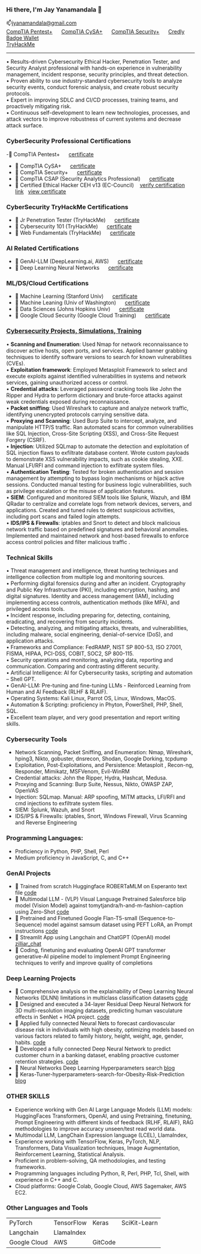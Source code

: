 ### Hi there, I'm Jay Yanamandala 👋   
📫jyanamandala@gmail.com
<BR>
<a href="https://www.credly.com/badges/775d271b-2dd6-40fd-b6c1-2654eb08bad8/" target=_blank style='border:none;'>CompTIA Pentest+</a>&nbsp;&nbsp;&nbsp;&nbsp;&nbsp;
<a href="https://www.credly.com/badges/9cc32022-736c-4402-937c-4a2add3a19b5/" target=_blank style='border:none;'>CompTIA CySA+</a>&nbsp;&nbsp;&nbsp;&nbsp;&nbsp;
<a href="https://www.credly.com/badges/0eb13ed8-6006-4771-b716-875550ea749f/" target=_blank style='border:none;'>CompTIA Security+</a>&nbsp;&nbsp;&nbsp;&nbsp;&nbsp;
<a href="https://www.credly.com/users/jayachandra-yanamandala/badges#credly" target=_blank style='border:none;'>Credly Badge Wallet</a><BR>
<a href="https://tryhackme.com/p/jyanamandala" target=_blank style='border:none;'>TryHackMe</a><BR>

<HR>

•	Results-driven Cybersecurity Ethical Hacker, Penetration Tester, and Security Analyst professional with hands-on experience in vulnerability management, incident response, security principles, and threat detection.<BR> 
•	Proven ability to use industry-standard cybersecurity tools to analyze security events, conduct forensic analysis, and create robust security protocols.<BR> 
•	Expert in improving SDLC and CI/CD processes, training teams, and proactively mitigating risk.<BR> 
•	Continuous self-development to learn new technologies, processes, and attack vectors to improve robustness of current systems and decrease attack surface.<BR>

### CyberSecurity Professional Certifications	
-:memo: CompTIA Pentest+ &nbsp;&nbsp;&nbsp;&nbsp; [certificate](https://github.com/jayc279/jayc279/blob/main/certificates/CompTIA-PenTest%2BCE-Certificate.pdf)
- :memo: CompTIA CySA+ &nbsp;&nbsp;&nbsp;&nbsp; [certificate](https://github.com/jayc279/jayc279/blob/main/certificates/CompTIA-CySA%2BCertificate.pdf)
- :memo: CompTIA Security+ &nbsp;&nbsp;&nbsp;&nbsp; [certificate](https://github.com/jayc279/jayc279/blob/main/certificates/CompTIA-Security%2BCertificate.pdf)
- :memo: CompTIA CSAP (Security Analytics Professional) &nbsp;&nbsp;&nbsp;&nbsp; [certificate](https://github.com/jayc279/jayc279/blob/main/certificates/CompTIA-Security-Analytics-Professional%E2%80%93CSAP.pdf)
- :memo: Certified Ethical Hacker CEH v13 (EC-Council) &nbsp;&nbsp; [verify certification link](https://aspen.eccouncil.org/VerifyBadge?type=certification&a=D8lrd5RmvO/snnDG4lO2M9uPVA+AhgTss6Odlz4luak=)&nbsp;&nbsp;&nbsp;[view certificate](https://github.com/jayc279/jayc279/blob/main/certificates/ECC-CEH-Certificate.pdf)

### CyberSecurity TryHackMe Certifications	
- :memo: Jr Penetration Tester (TryHackMe) &nbsp;&nbsp;&nbsp;&nbsp; [certificate](https://tryhackme-certificates.s3-eu-west-1.amazonaws.com/THM-MO2QRXXKBE.pdf)
- :memo: Cybersecurity 101 (TryHackMe) &nbsp;&nbsp;&nbsp;&nbsp; [certificate](https://tryhackme-certificates.s3-eu-west-1.amazonaws.com/THM-OECSFTZN4G.pdf)
- :memo: Web Fundamentals (TryHackMe) &nbsp;&nbsp;&nbsp;&nbsp; [certificate](https://tryhackme-certificates.s3-eu-west-1.amazonaws.com/THM-BOGTQRQRV0.pdf)

### AI Related Certifications
- :memo: GenAI-LLM (DeepLearning.ai, AWS) &nbsp;&nbsp;&nbsp;&nbsp; [certificate](https://coursera.org/share/bc98caf7558fc3642a065571f4e6fe48)  
- :memo: Deep Learning Neural Networks &nbsp;&nbsp;&nbsp;&nbsp; [certificate](https://coursera.org/share/06fef9a3ab5b86aad857df668eca4a65)

### ML/DS/Cloud Certifications
- :memo: Machine Learning (Stanford Univ) &nbsp;&nbsp;&nbsp;&nbsp; [certificate](https://coursera.org/share/43f2f8c29abdc5b3d131cbf2f63c95e6)  
- :memo: Machine Leaning (Univ of Washington) &nbsp;&nbsp;&nbsp;&nbsp; [certificate](https://coursera.org/share/5aafe816eee9f3010669c19c6fe2c685)  
- :memo: Data Sciences (Johns Hopkins Univ) &nbsp;&nbsp;&nbsp;&nbsp; [certificate](https://coursera.org/share/289254eb86f7316234a3c180c7232f95)
- :memo: Google Cloud Security (Google Cloud Training) &nbsp;&nbsp;&nbsp;&nbsp; [certificate](https://www.coursera.org/account/accomplishments/professional-cert/8D98TQ1DH6AC) 

### [Cybersecurity Projects, Simulations, Training](https://github.com/jayc279/CEH)
• **Scanning and Enumeration**: Used Nmap for network reconnaissance to discover active hosts, open ports, and services. Applied banner grabbing
techniques to identify software versions to search for known vulnerabilities (CVEs).<BR>
• **Exploitation framework**: Employed Metasploit Framework to select and execute exploits against identified vulnerabilities in systems and network
services, gaining unauthorized access or control.<BR>
• **Credential attacks**: Leveraged password cracking tools like John the Ripper and Hydra to perform dictionary and brute-force attacks against weak
credentials exposed during reconnaissance.<BR>
• **Packet sniffing**: Used Wireshark to capture and analyze network traffic, identifying unencrypted protocols carrying sensitive data.<BR>
• **Proxying and Scanning**: Used Burp Suite to intercept, analyze, and manipulate HTTP/S traffic. Ran automated scans for common vulnerabilities
like SQL Injection, Cross-Site Scripting (XSS), and Cross-Site Request Forgery (CSRF).<BR>
• **Injection**: Utilized SQLmap to automate the detection and exploitation of SQL injection flaws to exfiltrate database content. Wrote custom
payloads to demonstrate XSS vulnerability impacts, such as cookie stealing, XXE. Manual LFI/RFI and command injection to exfiltrate system files.<BR>
• **Authentication Testing**: Tested for broken authentication and session management by attempting to bypass login mechanisms or hijack active
sessions. Conducted manual testing for business logic vulnerabilities, such as privilege escalation or the misuse of application features.<BR>
• **SIEM**: Configured and monitored SIEM tools like Splunk, Wazuh, and IBM QRadar to centralize and correlate logs from network devices, servers,
and applications. Created and tuned rules to detect suspicious activities, including port scans and failed login attempts.<BR>
• **IDS/IPS & Firewalls**: iptables and Snort to detect and block malicious network traffic based on predefined signatures and behavioral anomalies.
Implemented and maintained network and host-based firewalls to enforce access control policies and filter malicious traffic .<BR>

### Technical Skills
• Threat management and intelligence, threat hunting techniques and intelligence collection from multiple log and monitoring sources.<BR>
• Performing digital forensics during and after an incident. Cryptography and Public Key Infrastructure (PKI), including encryption, hashing, and
digital signatures. Identity and access management (IAM), including implementing access controls, authentication methods (like MFA), and
privileged access tools.<BR>
• Incident response, including preparing for, detecting, containing, eradicating, and recovering from security incidents.<BR>
• Detecting, analyzing, and mitigating attacks, threats, and vulnerabilities, including malware, social engineering, denial-of-service (DoS), and
application attacks.<BR>
• Frameworks and Compliance: FedRAMP, NIST SP 800-53, ISO 27001, FISMA, HIPAA, PCI-DSS, COBIT, SOC2, SP 800-115.<BR>
• Security operations and monitoring, analyzing data, reporting and communication. Comparing and contrasting different security.<BR>
• Artificial Intelligence: AI for Cybersecurity tasks, scripting and automation – Shell GPT.<BR>
• GenAI-LLM: Pre-tuning and fine-tuning LLMs - Reinforced Learning from Human and AI Feedback (RLHF & RLAIF).<BR>
• Operating Systems: Kali Linux, Parrot OS, Linux, Windows, MacOS.<BR>
• Automation & Scripting: proficiency in Phyton, PowerShell, PHP, Shell, SQL.<BR>
• Excellent team player, and very good presentation and report writing skills.<BR> 

### Cybersecurity Tools
- Network Scanning, Packet Sniffing, and Enumeration: Nmap, Wireshark, hping3, Nikto, gobuster, dnsrecon, Shodan, Google Dorking, tcpdump
- Exploitation, Post-Exploitations, and Persistence: Metasploit , Recon-ng, Responder, Mimikatz, MSFVenom, Evil-WinRM
- Credential attacks: John the Ripper, Hydra, Hashcat, Medusa.
- Proxying and Scanning: Burp Suite, Nessus, Nikto, OWASP ZAP, OpenVAS
- Injection: SQLmap. Manual: ARP spoofing, MiTM attacks, LFI/RFI and cmd injections to exfiltrate system files.
- SIEM: Splunk, Wazuh, and Snort
- IDS/IPS & Firewalls: iptables, Snort, Windows Firewall, Virus Scanning and Reverse Engineering

### Programming Languages:
- Proficiency in Python, PHP, Shell, Perl
- Medium proficiency in JavaScript, C, and C++

### GenAI Projects
- :newspaper: Trained from scratch Huggingface ROBERTaMLM on Esperanto text file [code](https://github.com/jayc279/GenAI_LLM/blob/main/train_from_scratch/train_from_scratch_smallBERTa_12_6.ipynb)
- :newspaper: Multimodal LLM - (VLP) Visual Language Pretrained Salesforce blip model (Vision Model) against tomytjandra/h-and-m-fashion-caption using Zero-Shot [code](https://github.com/jayc279/GenAI_LLM/blob/main/pre_trained_fine_tuned/image_captioning_h_and_m_fashion_blip.ipynb)
- :newspaper: Pretrained and Finetuned Google Flan-T5-small (Sequence-to-Sequence) model against samsum dataset using PEFT LoRA, an Prompt instructions [code](https://github.com/jayc279/GenAI_LLM/blob/main/pre_trained_fine_tuned/LoRA_pretrain_google_flan_t5_small_samsum.ipynb)
- :newspaper: Streamlit App using Langchain and ChatGPT (OpenAI) model [zilliar_chat](https://github.com/jayc279/GenAI_LLM/tree/main/genai_apps/zilliar_chat)
- :newspaper: Coding, finetuning and evaluating OpenAI GPT transformer generative-AI pipeline model to implement Prompt Engineering techniques to verify and improve quality of completions 

### Deep Learning Projects
- :newspaper: Comprehensive analysis on the explainability of Deep Learning Neural Networks (DLNN) limitations in multiclass classification datasets [code](https://github.com/jayc279/kaggle_notebooks/blob/main/DLNN_OneHot_DecisionTree_PCA_HyperTuning_Flow.ipynb)
- :newspaper: Designed and executed a 34-layer Residual Deep Neural Network for 3D multi-resolution imaging datasets, predicting human vasculature effects in SenNet + HOA project. [code](https://github.com/jayc279/jayc279.github.io/blob/main/work/dl-nn-sennet-hoa-resnet-34.ipynb)
- :newspaper: Applied fully connected Neural Nets to forecast cardiovascular disease risk in individuals with high obesity, optimizing models based on various factors related to family history, height, weight, age, gender, habits. [code](https://github.com/jayc279/jayc279.github.io/blob/main/work/keras-tuner-hyperparameters-search-obesiry-risk.ipynb)
- :newspaper: Developed a fully connected Deep Neural Network to predict customer churn in a banking dataset, enabling proactive customer retention strategies. [code](https://github.com/jayc279/jayc279.github.io/blob/main/work/deep-learning-nn-parameter-search-bankchurn.ipynb)
- :newspaper: Neural Networks Deep Learning Hyperparameters search [blog](https://www.kaggle.com/code/jayyanamandala/neural-networks-deep-learning-hyperparameters-sear)
- :newspaper: Keras-Tuner-hyperparameters-search-for-Obesity-Risk-Prediction [blog](https://www.kaggle.com/code/jayyanamandala/keras-tuner-hyperparameters-search-obesiry-risk)

### OTHER SKILLS 
- Experience working with Gen AI Large Language Models (LLM) models: HuggingFaces Transformers, OpenAI, and using Pretraining, finetuning, Prompt Engineering with different kinds of feedback (RLHF, RLAIF), RAG methodologies to improve accuracy unseen/test read world data.
- Multimodal LLM, LangChain Expression language (LCEL), LlamaIndex,
- Experience working with TensorFlow, Keras, PyTorch, NLP, Transformers, Data Visualization techniques, Image Augmentation, Reinforcement Learning, Statistical Analysis.
- Proficient in problem-solving, QA methodologies, and testing frameworks.
- Programming languages including Python, R, Perl, PHP, Tcl, Shell, with experience in C++ and C.
- Cloud platforms: Google Colab, Google Cloud, AWS Sagemaker, AWS EC2.

### Other Languages and Tools
|               |                    |           |              |
|---------------|--------------------|-----------|--------------|
| PyTorch		    | TensorFlow				 | Keras		 | SciKit-Learn |
| Langchain			| LlamaIndex         |           |              |
| Google Cloud	| AWS								 | GitCode   |              |

<!--
### Hi there 👋

**jayc279/jayc279** is a ✨ _special_ ✨ repository because its `README.md` (this file) appears on your GitHub profile.

Here are some ideas to get you started:

- 🔭 I’m currently working on ...
- 🌱 I’m currently learning ...
- 👯 I’m looking to collaborate on ...
- 🤔 I’m looking for help with ...
- 💬 Ask me about ...
- 📫 How to reach me: ...
- 😄 Pronouns: ...
- ⚡ Fun fact: ...
-->
